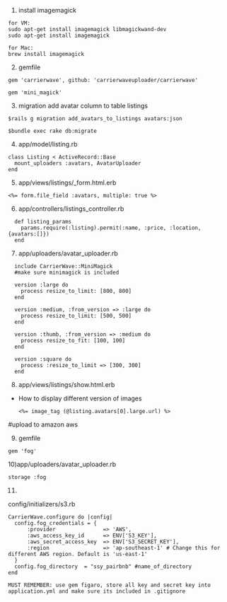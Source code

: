 1) install imagemagick
```
for VM:
sudo apt-get install imagemagick libmagickwand-dev
sudo apt-get install imagemagick

for Mac:
brew install imagemagick
```

2) gemfile
```
gem 'carrierwave', github: 'carrierwaveuploader/carrierwave'

gem 'mini_magick'
```

3) migration add avatar column to table listings
```
$rails g migration add_avatars_to_listings avatars:json

$bundle exec rake db:migrate
```

4) app/model/listing.rb
```
class Listing < ActiveRecord::Base
  mount_uploaders :avatars, AvatarUploader
end
```

5) app/views/listings/_form.html.erb
```
<%= form.file_field :avatars, multiple: true %>
```

6) app/controllers/listings_controller.rb
```
  def listing_params
    params.require(:listing).permit(:name, :price, :location, {avatars:[]})
  end
```

7) app/uploaders/avatar_uploader.rb
```
  include CarrierWave::MiniMagick
  #make sure minimagick is included

  version :large do
    process resize_to_limit: [800, 800]
  end

  version :medium, :from_version => :large do
    process resize_to_limit: [500, 500]
  end

  version :thumb, :from_version => :medium do
    process resize_to_fit: [100, 100]
  end

  version :square do
    process :resize_to_limit => [300, 300]
  end
```

8) app/views/listings/show.html.erb

- How to display different version of images

  ```
  <%= image_tag (@listing.avatars[0].large.url) %>
  ```
#upload to amazon aws

9) gemfile
```
gem 'fog'
```

10)app/uploaders/avatar_uploader.rb
```
storage :fog
```

11)
config/initializers/s3.rb
```
CarrierWave.configure do |config|
  config.fog_credentials = {
      :provider               => 'AWS',
      :aws_access_key_id      => ENV['S3_KEY'],
      :aws_secret_access_key  => ENV['S3_SECRET_KEY'],
      :region                 => 'ap-southeast-1' # Change this for different AWS region. Default is 'us-east-1'
  }
  config.fog_directory  = "ssy_pairbnb" #name_of_directory
end
```
```
MUST REMEMBER: use gem figaro, store all key and secret key into application.yml and make sure its included in .gitignore
```



